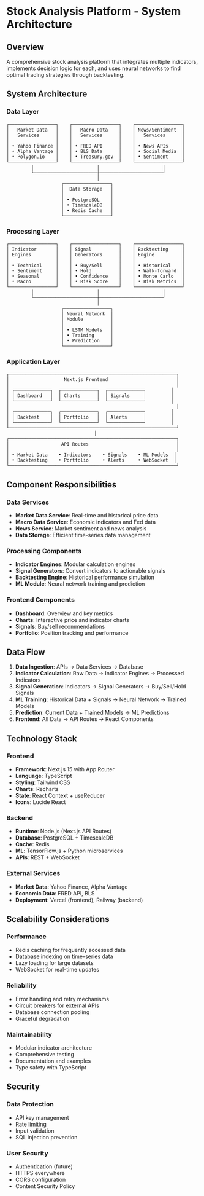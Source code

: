 # Stock Analysis Platform - System Architecture

## Overview
A comprehensive stock analysis platform that integrates multiple indicators, implements decision logic for each, and uses neural networks to find optimal trading strategies through backtesting.

## System Architecture

### Data Layer
```
┌─────────────────┐    ┌─────────────────┐    ┌─────────────────┐
│   Market Data   │    │   Macro Data    │    │ News/Sentiment  │
│   Services      │    │   Services      │    │   Services      │
│                 │    │                 │    │                 │
│ • Yahoo Finance │    │ • FRED API      │    │ • News APIs     │
│ • Alpha Vantage │    │ • BLS Data      │    │ • Social Media  │
│ • Polygon.io    │    │ • Treasury.gov  │    │ • Sentiment     │
└─────────────────┘    └─────────────────┘    └─────────────────┘
         │                       │                       │
         └───────────────────────┼───────────────────────┘
                                 │
                    ┌─────────────────┐
                    │  Data Storage   │
                    │                 │
                    │ • PostgreSQL    │
                    │ • TimescaleDB   │
                    │ • Redis Cache   │
                    └─────────────────┘
```

### Processing Layer
```
┌─────────────────┐    ┌─────────────────┐    ┌─────────────────┐
│ Indicator       │    │ Signal          │    │ Backtesting     │
│ Engines         │    │ Generators      │    │ Engine          │
│                 │    │                 │    │                 │
│ • Technical     │    │ • Buy/Sell      │    │ • Historical    │
│ • Sentiment     │    │ • Hold          │    │ • Walk-forward  │
│ • Seasonal      │    │ • Confidence    │    │ • Monte Carlo   │
│ • Macro         │    │ • Risk Score    │    │ • Risk Metrics  │
└─────────────────┘    └─────────────────┘    └─────────────────┘
         │                       │                       │
         └───────────────────────┼───────────────────────┘
                                 │
                    ┌─────────────────┐
                    │ Neural Network  │
                    │ Module          │
                    │                 │
                    │ • LSTM Models   │
                    │ • Training      │
                    │ • Prediction    │
                    └─────────────────┘
```

### Application Layer
```
┌─────────────────────────────────────────────────────────────┐
│                    Next.js Frontend                         │
│                                                             │
│ ┌─────────────┐  ┌─────────────┐  ┌─────────────┐         │
│ │ Dashboard   │  │ Charts      │  │ Signals     │         │
│ └─────────────┘  └─────────────┘  └─────────────┘         │
│                                                             │
│ ┌─────────────┐  ┌─────────────┐  ┌─────────────┐         │
│ │ Backtest    │  │ Portfolio   │  │ Alerts      │         │
│ └─────────────┘  └─────────────┘  └─────────────┘         │
└─────────────────────────────────────────────────────────────┘
                                │
┌─────────────────────────────────────────────────────────────┐
│                   API Routes                                │
│                                                             │
│ • Market Data    • Indicators    • Signals    • ML Models  │
│ • Backtesting    • Portfolio     • Alerts     • WebSocket  │
└─────────────────────────────────────────────────────────────┘
```

## Component Responsibilities

### Data Services
- **Market Data Service**: Real-time and historical price data
- **Macro Data Service**: Economic indicators and Fed data
- **News Service**: Market sentiment and news analysis
- **Data Storage**: Efficient time-series data management

### Processing Components
- **Indicator Engines**: Modular calculation engines
- **Signal Generators**: Convert indicators to actionable signals
- **Backtesting Engine**: Historical performance simulation
- **ML Module**: Neural network training and prediction

### Frontend Components
- **Dashboard**: Overview and key metrics
- **Charts**: Interactive price and indicator charts
- **Signals**: Buy/sell recommendations
- **Portfolio**: Position tracking and performance

## Data Flow

1. **Data Ingestion**: APIs → Data Services → Database
2. **Indicator Calculation**: Raw Data → Indicator Engines → Processed Indicators
3. **Signal Generation**: Indicators → Signal Generators → Buy/Sell/Hold Signals
4. **ML Training**: Historical Data + Signals → Neural Network → Trained Models
5. **Prediction**: Current Data + Trained Models → ML Predictions
6. **Frontend**: All Data → API Routes → React Components

## Technology Stack

### Frontend
- **Framework**: Next.js 15 with App Router
- **Language**: TypeScript
- **Styling**: Tailwind CSS
- **Charts**: Recharts
- **State**: React Context + useReducer
- **Icons**: Lucide React

### Backend
- **Runtime**: Node.js (Next.js API Routes)
- **Database**: PostgreSQL + TimescaleDB
- **Cache**: Redis
- **ML**: TensorFlow.js + Python microservices
- **APIs**: REST + WebSocket

### External Services
- **Market Data**: Yahoo Finance, Alpha Vantage
- **Economic Data**: FRED API, BLS
- **Deployment**: Vercel (frontend), Railway (backend)

## Scalability Considerations

### Performance
- Redis caching for frequently accessed data
- Database indexing on time-series data
- Lazy loading for large datasets
- WebSocket for real-time updates

### Reliability
- Error handling and retry mechanisms
- Circuit breakers for external APIs
- Database connection pooling
- Graceful degradation

### Maintainability
- Modular indicator architecture
- Comprehensive testing
- Documentation and examples
- Type safety with TypeScript

## Security

### Data Protection
- API key management
- Rate limiting
- Input validation
- SQL injection prevention

### User Security
- Authentication (future)
- HTTPS everywhere
- CORS configuration
- Content Security Policy